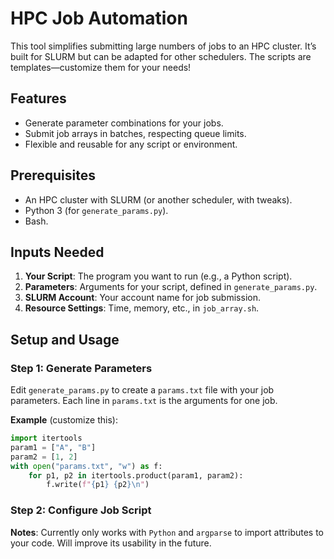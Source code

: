 # HPC Job Automation

This tool simplifies submitting large numbers of jobs to an HPC cluster. It’s built for SLURM but can be adapted for other schedulers. The scripts are templates—customize them for your needs!

## Features
- Generate parameter combinations for your jobs.
- Submit job arrays in batches, respecting queue limits.
- Flexible and reusable for any script or environment.

## Prerequisites
- An HPC cluster with SLURM (or another scheduler, with tweaks).
- Python 3 (for `generate_params.py`).
- Bash.

## Inputs Needed
1. **Your Script**: The program you want to run (e.g., a Python script).
2. **Parameters**: Arguments for your script, defined in `generate_params.py`.
3. **SLURM Account**: Your account name for job submission.
4. **Resource Settings**: Time, memory, etc., in `job_array.sh`.

## Setup and Usage

### Step 1: Generate Parameters
Edit `generate_params.py` to create a `params.txt` file with your job parameters. Each line in `params.txt` is the arguments for one job.

**Example** (customize this):
```python
import itertools
param1 = ["A", "B"]
param2 = [1, 2]
with open("params.txt", "w") as f:
    for p1, p2 in itertools.product(param1, param2):
        f.write(f"{p1} {p2}\n")
```

### Step 2: Configure Job Script




**Notes**:
Currently only works with `Python` and `argparse` to import attributes to your code. Will improve its usability in the future.